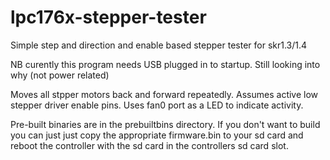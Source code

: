 # lpc176x-stepper-tester
Simple step and direction and enable based  stepper tester for skr1.3/1.4

NB curently this program needs USB plugged in to startup. Still looking into why (not power related)

Moves all stpper motors back and forward repeatedly.
Assumes active low stepper driver enable pins.
Uses fan0 port as a LED to indicate activity.

Pre-built binaries are in the prebuiltbins directory. If you don't want to build you can just just copy the appropriate firmware.bin to your sd card and reboot the controller with the sd card in the controllers sd card slot.


